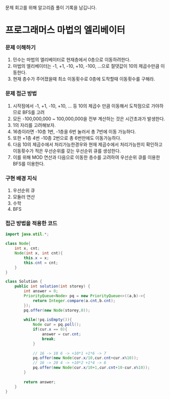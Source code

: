 문제 회고를 위해 알고리즘 풀이 기록을 남깁니다.

# 프로그래머스 마법의 엘리베이터


### 문제 이해하기
1. 민수는 마법의 엘리베이터로 현재층에서 0층으로 이동하려한다.
2. 마법의 엘리베이터는 -1, +1, -10, +10, -100, ...으로 절댓값이 10의 제곱수만큼 이동한다.
3. 현재 층수가 주어졌을때 최소 이동횟수로 0층에 도착할때 이동횟수를 구해라.

### 문제 접근 방법
1. 시작점에서 -1, +1, -10, +10, ... 등 10의 제곱수 만큼 이동해서 도착점으로 가야하므로 BFS를 고려
2. 모든 -100,000,000 ~ 100,000,000을 전부 계산하는 것은 시간초과가 발생한다.
3. 1의 자리를 고려해보자.
4. 16층이라면 -10층 1번, -1층을 6번 눌러서 총 7번에 이동 가능하다.
5. 또한 +1층 4번 -10층 2번으로 총 6번만에도 이동가능하다.
6. 다음 10의 제곱수에서 처리가능한경우와 현재 제곱수에서 처리가능한지 확인하고 이동횟수가 적은 우선순위를 갖는 우선순위 큐를 생성한다.
7. 이를 위해 MOD 연산과 다음으로 이동한 층수를 고려하여 우선순위 큐를 이용한 BFS를 이용한다.


### 구현 배경 지식
1. 우선순위 큐
2. 모듈러 연산
3. 수학
4. BFS

### 접근 방법을 적용한 코드
```java
import java.util.*;

class Node{
    int x, cnt;
    Node(int x, int cnt){
        this.x = x;
        this.cnt = cnt;
    }
}

class Solution {
    public int solution(int storey) {
        int answer = 0;
        PriorityQueue<Node> pq = new PriorityQueue<>((a,b)->{
            return Integer.compare(a.cnt,b.cnt);
        });
        pq.offer(new Node(storey,0));
        
        while(!pq.isEmpty()){
            Node cur = pq.poll();
            if(cur.x == 0){
                answer = cur.cnt;
                break;
            }
            
            // 16 -> 10 6 -> +10*1 +1*6 -> 7
            pq.offer(new Node(cur.x/10,cur.cnt+cur.x%10));
            // 16 -> 20 4 -> +10*2 +1*4 -> 6
            pq.offer(new Node(cur.x/10+1,cur.cnt+10-cur.x%10));
        }
        
        return answer;
    }
}
```
